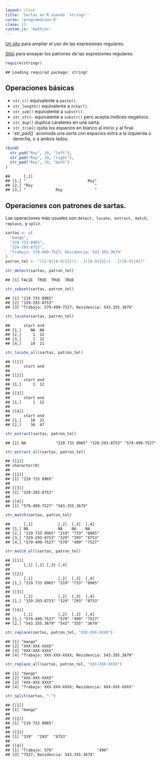```yaml
---
layout: clase
title: 'Sartas en R usando `stringr`'
curso: 'programacion-R'
clase: 13
custom_js: 'mathjax'
---
```


[Un sito](http://www.regular-expressions.info/reference.html)
para ampliar el uso de las expresiones regulares.

[Sitio](http://regexr.com/) para ensayar los patrones de las
expresiones regulares.



```r
require(stringr)
```

```
## Loading required package: stringr
```

## Operaciones básicas

 - `str_c()`  equivalente a `paste()`.
 - `str_length()` equivalente a `nchar()`.
 - `str_sub()` equivalente a `substr()`.
 - `str_str<-` equivalente a `substr()` pero acepta ínidices negativos.
 - `str_dup()` duplica carateres en una sarta.
 - `str_trim()` quita los espacios en blanco al inicio y al final.
 - 'str_pad()` acomoda una sarta con espacios extra a la izquierda o derecha,
               o a ambos lados.


```r
rbind(
  str_pad("Roy", 30, "left"),
  str_pad("Roy", 30, "right"),
  str_pad("Roy", 30, "both")
)
```

```
##      [,1]                            
## [1,] "                           Roy"
## [2,] "Roy                           "
## [3,] "             Roy              "
```

## Operaciones con patrones de sartas.

Las operaciones más usuales son
 `detect, locate, extract, match, replace,` y `split`.


```r
sartas <- c(
  "mango",
  "219 733 8965",
  "329-293-8753",
  "Trabajo: 579-499-7527; Residencia: 543.355.3679"
)
patron_tel <- "([2-9][0-9]{2})[- .]([0-9]{3})[- .]([0-9]{4})"

str_detect(sartas, patron_tel)
```

```
## [1] FALSE  TRUE  TRUE  TRUE
```

```r
str_subset(sartas, patron_tel)
```

```
## [1] "219 733 8965"                                   
## [2] "329-293-8753"                                   
## [3] "Trabajo: 579-499-7527; Residencia: 543.355.3679"
```

```r
str_locate(sartas, patron_tel)
```

```
##      start end
## [1,]    NA  NA
## [2,]     1  12
## [3,]     1  12
## [4,]    10  21
```

```r
str_locate_all(sartas, patron_tel)
```

```
## [[1]]
##      start end
##
## [[2]]
##      start end
## [1,]     1  12
##
## [[3]]
##      start end
## [1,]     1  12
##
## [[4]]
##      start end
## [1,]    10  21
## [2,]    36  47
```

```r
str_extract(sartas, patron_tel)
```

```
## [1] NA             "219 733 8965" "329-293-8753" "579-499-7527"
```

```r
str_extract_all(sartas, patron_tel)
```

```
## [[1]]
## character(0)
##
## [[2]]
## [1] "219 733 8965"
##
## [[3]]
## [1] "329-293-8753"
##
## [[4]]
## [1] "579-499-7527" "543.355.3679"
```

```r
str_match(sartas, patron_tel)
```

```
##      [,1]           [,2]  [,3]  [,4]  
## [1,] NA             NA    NA    NA    
## [2,] "219 733 8965" "219" "733" "8965"
## [3,] "329-293-8753" "329" "293" "8753"
## [4,] "579-499-7527" "579" "499" "7527"
```

```r
str_match_all(sartas, patron_tel)
```

```
## [[1]]
##      [,1] [,2] [,3] [,4]
##
## [[2]]
##      [,1]           [,2]  [,3]  [,4]  
## [1,] "219 733 8965" "219" "733" "8965"
##
## [[3]]
##      [,1]           [,2]  [,3]  [,4]  
## [1,] "329-293-8753" "329" "293" "8753"
##
## [[4]]
##      [,1]           [,2]  [,3]  [,4]  
## [1,] "579-499-7527" "579" "499" "7527"
## [2,] "543.355.3679" "543" "355" "3679"
```

```r
str_replace(sartas, patron_tel, "XXX-XXX-XXXX")
```

```
## [1] "mango"                                          
## [2] "XXX-XXX-XXXX"                                   
## [3] "XXX-XXX-XXXX"                                   
## [4] "Trabajo: XXX-XXX-XXXX; Residencia: 543.355.3679"
```

```r
str_replace_all(sartas, patron_tel, "XXX-XXX-XXXX")
```

```
## [1] "mango"                                          
## [2] "XXX-XXX-XXXX"                                   
## [3] "XXX-XXX-XXXX"                                   
## [4] "Trabajo: XXX-XXX-XXXX; Residencia: XXX-XXX-XXXX"
```

```r
str_split(sartas, "-")
```

```
## [[1]]
## [1] "mango"
##
## [[2]]
## [1] "219 733 8965"
##
## [[3]]
## [1] "329"  "293"  "8753"
##
## [[4]]
## [1] "Trabajo: 579"                   "499"                           
## [3] "7527; Residencia: 543.355.3679"
```
